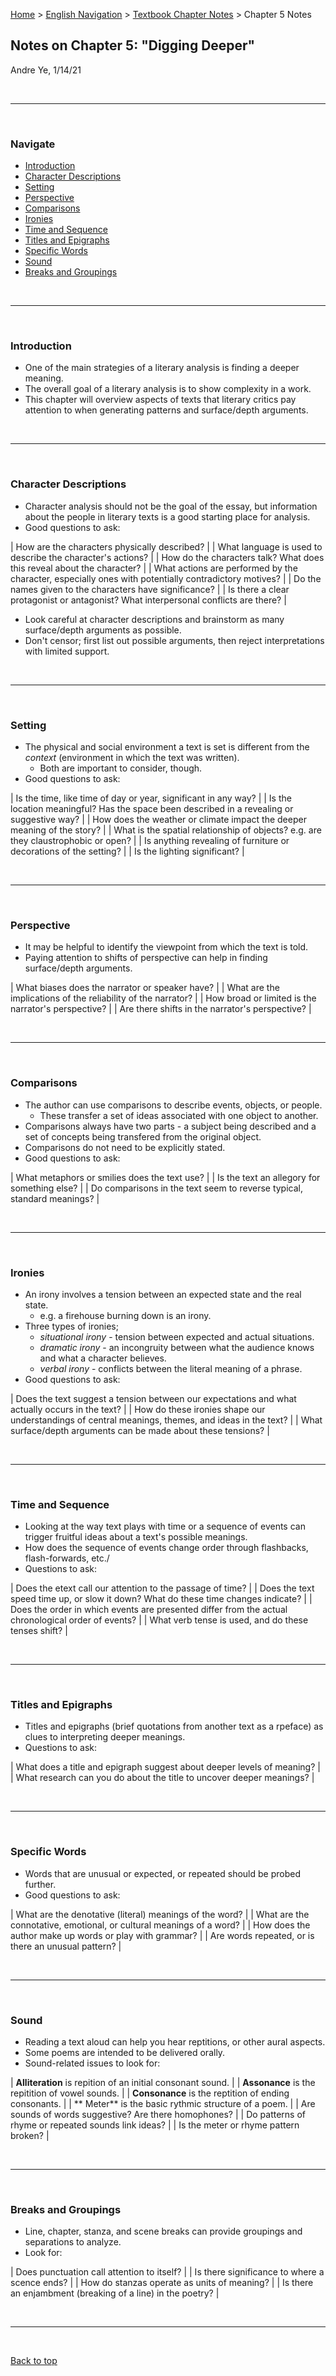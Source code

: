[Home](https://andre-ye.github.io) > [English Navigation](https://andre-ye.github.io/english/english_navigation) > [Textbook Chapter Notes](https://andre-ye.github.io/english/english_navigation#textbook-chapter-notes) > Chapter 5 Notes

## Notes on Chapter 5: "Digging Deeper"
Andre Ye, 1/14/21

<br>

---

<br>

### Navigate
- [Introduction](#introduction)
- [Character Descriptions](#character-descriptions)
- [Setting](#setting)
- [Perspective](#perspective)
- [Comparisons](#comparisons)
- [Ironies](#ironies)
- [Time and Sequence](#time-and-sequence)
- [Titles and Epigraphs](#titles-and-epigraphs)
- [Specific Words](#specific-words)
- [Sound](#sound)
- [Breaks and Groupings](#breaks-and-groupings)

<br>

---

<br>

### Introduction
- One of the main strategies of a literary analysis is finding a deeper meaning.
- The overall goal of a literary analysis is to show complexity in a work.
- This chapter will overview aspects of texts that literary critics pay attention to when generating patterns and surface/depth arguments.


<br>

---

<br>

### Character Descriptions
- Character analysis should not be the goal of the essay, but information about the people in literary texts is a good starting place for analysis.
- Good questions to ask:

| How are the characters physically described? |
| What language is used to describe the character's actions? |
| How do the characters talk? What does this reveal about the character? |
| What actions are performed by the character, especially ones with potentially contradictory motives? |
| Do the names given to the characters have significance? |
| Is there a clear protagonist or antagonist? What interpersonal conflicts are there? |

- Look careful at character descriptions and brainstorm as many surface/depth arguments as possible.
- Don't censor; first list out possible arguments, then reject interpretations with limited support.

<br>

---

<br>

### Setting
- The physical and social environment a text is set is different from the *context* (environment in which the text was written).
  - Both are important to consider, though.
- Good questions to ask:

| Is the time, like time of day or year, significant in any way? |
| Is the location meaningful? Has the space been described in a revealing or suggestive way? |
| How does the weather or climate impact the deeper meaning of the story? |
| What is the spatial relationship of objects? e.g. are they claustrophobic or open? |
| Is anything revealing of furniture or decorations of the setting? |
| Is the lighting significant? |


<br>

---

<br>

### Perspective
- It may be helpful to identify the viewpoint from which the text is told.
- Paying attention to shifts of perspective can help in finding surface/depth arguments.

| What biases does the narrator or speaker have? |
| What are the implications of the reliability of the narrator? |
| How broad or limited is the narrator's perspective? |
| Are there shifts in the narrator's perspective? |

<br>

---

<br>

### Comparisons
- The author can use comparisons to describe events, objects, or people.
  - These transfer a set of ideas associated with one object to another.
- Comparisons always have two parts - a subject being described and a set of concepts being transfered from the original object.
- Comparisons do not need to be explicitly stated.
- Good questions to ask:

| What metaphors or smilies does the text use? |
| Is the text an allegory for something else? |
| Do comparisons in the text seem to reverse typical, standard meanings? |

<br>

---

<br>

### Ironies
- An irony involves a tension between an expected state and the real state.
  - e.g. a firehouse burning down is an irony.
- Three types of ironies;
  - *situational irony* - tension between expected and actual situations.
  - *dramatic irony* - an incongruity between what the audience knows and what a character believes.
  - *verbal irony* - conflicts between the literal meaning of a phrase. 
- Good questions to ask:

| Does the text suggest a tension between our expectations and what actually occurs in the text? |
| How do these ironies shape our understandings of central meanings, themes, and ideas in the text? |
| What surface/depth arguments can be made about these tensions? |

<br>

---

<br>

### Time and Sequence
- Looking at the way text plays with time or a sequence of events can trigger fruitful ideas about a text's possible meanings.
- How does the sequence of events change order through flashbacks, flash-forwards, etc./
- Questions to ask:

| Does the etext call our attention to the passage of time? |
| Does the text speed time up, or slow it down? What do these time changes indicate? |
| Does the order in which events are presented differ from the actual chronological order of events? |
| What verb tense is used, and do these tenses shift? |

<br>

---

<br>

### Titles and Epigraphs
- Titles and epigraphs (brief quotations from another text as a rpeface) as clues to interpreting deeper meanings.
- Questions to ask:

| What does a title and epigraph suggest about deeper levels of meaning? |
| What research can you do about the title to uncover deeper meanings? |


<br>

---

<br>

### Specific Words
- Words that are unusual or expected, or repeated should be probed further.
- Good questions to ask:

| What are the denotative (literal) meanings of the word? |
| What are the connotative, emotional, or cultural meanings of a word? |
| How does the author make up words or play with grammar? |
| Are words repeated, or is there an unusual pattern? |

<br>

---

<br>


### Sound
- Reading a text aloud can help you hear reptitions, or other aural aspects.
- Some poems are intended to be delivered orally.
- Sound-related issues to look for:

| **Alliteration** is repition of an initial consonant sound. |
| **Assonance** is the repitition of vowel sounds. |
| **Consonance** is the reptition of ending consonants. |
| ** Meter**  is the basic rythmic structure of a poem. |
| Are sounds of words suggestive? Are there homophones? |
| Do patterns of rhyme or repeated sounds link ideas? |
| Is the meter or rhyme pattern broken? |

<br>

---

<br>

### Breaks and Groupings
- Line, chapter, stanza, and scene breaks can provide groupings and separations to analyze.
- Look for:

| Does punctuation call attention to itself? |
| Is there significance to where a scence ends? |
| How do stanzas operate as units of meaning? |
| Is there an enjambment (breaking of a line) in the poetry? |

<br>

---

<br>

[Back to top](#)
